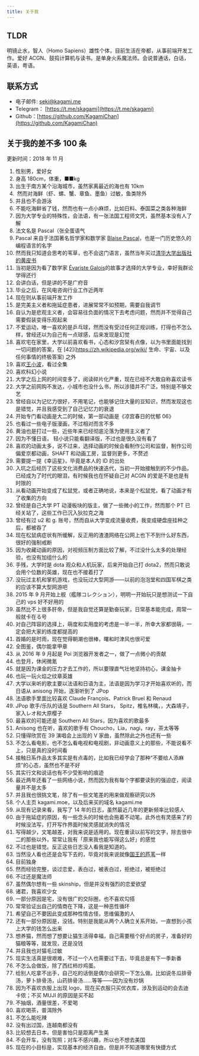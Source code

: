```yaml
---
title: 关于我
---
```


## TLDR

明镜止水，智人（Homo Sapiens）雄性个体，目前生活在帝都，从事前端开发工作。爱好 ACGN、鼓捣计算机与读书。是单身火系魔法师。会说普通话，白话，英语，粤语。

## 联系方式

- 电子邮件: seki@kagami.me
- Telegram： [https://t.me/skagami](https://t.me/skagami)
- Github：[https://github.com/KagamiChan](https://github.com/KagamiChan)

## 关于我的差不多 100 条

更新时间：2018 年 11 月

1. 性别男，爱好女
1. 身高 180cm，体重，■■kg
1. 出生于南方某个沿海城市，虽然家离最近的海也有 10km
1. ​ 然而对海鲜（虾、螺、蟹、章鱼、墨鱼）过敏，鱼类除外
1. 并且也不会游泳
1. 不能吃海鲜省了钱，然而也有一点小麻烦，比如日料、泰国菜之类各种海鲜
1. 因为大学专业的特殊性，会法语，有一张法国工程师文凭，虽然基本没有人了解
1. 法文名是 Pascal（张全蛋语气
1. Pascal 来自于法国著名哲学家和数学家 [Blaise Pascal](https://zh.wikipedia.org/wiki/布莱兹·帕斯卡)，也是一门历史悠久的编程语言的名字
1. 然而我只知道会思考的苇草，也不会这门语言，虽然当年买过[清华大学出版社的黄皮书](http://www.tup.tsinghua.edu.cn/booksCenter/book_00200404.html)
1. 当初是因为看了数学家 [Évariste Galois](https://zh.wikipedia.org/wiki/%E5%9F%83%E7%93%A6%E9%87%8C%E6%96%AF%E7%89%B9%C2%B7%E4%BC%BD%E7%BD%97%E7%93%A6)的故事才选择的大学专业，幸好我群论学得还行
1. 会讲白话，但是讲的不是广府音
1. 毕业之后，在风电咨询行业工作近两年
1. 现在则从事前端开发工作
1. 是完美主义者和拖延症患者，进展常常不如预期，需要自我调节
1. 自认为是悲观主义者，会容易往负面的情况下去考虑问题，然而并不觉得自己需要假装变得乐观起来
1. 不爱运动，唯一喜欢的是乒乓球，然而没有受过任何正规训练，打得也不怎么样，曾经还以为自己有一点球感，后来发现是幻觉
1. 喜欢宅在家里，大学以前喜欢看书，心态和汐宫栞有点像，以为书里面能找到一切问题的答案，在 [42](https://zh.wikipedia.org/wiki/
   生命、宇宙、以及任何事情的终极答案) 之外
1. 喜欢[王小波](https://zh.wikipedia.org/wiki/王小波)，看过全集
1. 喜欢科幻小说
1. 大学之后上网的时间变多了，阅读碎片化严重，现在已经不大敢自称喜欢读书
1. 大学之前网购不发达，小城市也没什么书，所以涉猎并不广泛，特别是不够文艺
1. 曾经自以为记忆力很好，不用笔记，也能够记住大量的豆知识，然而发现这也是错觉，并且我感受到了自己记忆力的衰退
1. 开始专门看动画是大二的时候，第一部动画是《凉宫春日的忧郁 06》
1. 也看过一些电子版漫画，不过相对而言不多
1. 黄油也是打过一些，近些年来已经彻底沦落为使用主义者了
1. 因为不懂日语， 轻小说只能看翻译版，不过也是很久没有看了
1. 喜欢的动画太多，说不过来，选择动画的时候会看制作公司和监督，制作公司偏爱京都动画，SHAFT 和动画工房，监督则更多，不赘述
1. 需要提一提《幸运星》，毕竟是本人的 ID 的出处
1. 入坑之后经历了这些文化消费品的快速迭代，当初一开始接触到的不少作品，已经成为了时代的眼泪，有时候我也在怀疑自己对 ACGN 的爱是不是也是有时限的
1. 从看动画开始变成了松鼠党，或者正确地说，本来是个松鼠党，看了动画才有了收集的方向
1. 曾经是自己大学 PT 动漫板块的版主，做了一些微小的工作，然而那个 PT 已经关站了，这些工作已沉入狄拉克之海
1. 曾经有过 u2 和 g. 账号，然而自从大学变成流量收费，我变成硬盘座挂种之后，都被吞了
1. 现在松鼠病症状有所缓解，反正用的渣渣网络在公网上也下不到什么好东西，很好的强制戒断
1. 因为收藏动画的原因，对视频压制方面比较了解，不过没什么太多的处理经验，也没有加组什么的
1. 手残，大学时是 dota 观众和人机玩家，后来开始自己打 dota2，然而只敢说会用个位数的英雄，现在也不接着打了
1. 没玩过主机和掌机游戏，也没玩过大型网游——以前的泡泡堂和四国军棋之类的应该不算大型网游吧
1. 2015 年 9 月开始上舰（艦隊コレクション），明明一开始玩只是想测试一下自己的 vps 好不好用的
1. 虽然比不上很多肝帝，但是我自觉还算是勤奋玩家，日常基本能完成，周常一般就卡在る号
1. 对自己阵容的选择上，萌度和实用度的考虑是一半一半，所幸大家都很萌，一定会把大家的练度都提高的
1. 首婚的是时雨，现在觉得朝潮也很棒，曙和时津风也很可爱
1. 全图鉴，偶尔能拿甲章
1. 从 2016 年 9 月起是 Poi 浏览器开发者之一，做了一点微小的贡献
1. 也登月，休闲微氪
1. 就是因为课金的压力才去工作的，所以要理直气壮地坚持初心，课金抽卡
1. 也玩一玩火焰之纹章英雄
1. 大学以来听的歌主要以法语和日语为主，法语是因为学习才开始喜欢听的，而日语从 anisong 开始，逐渐听到了 JPop
1. 法语歌手里面比较喜欢 Claude François、Patrick Bruel 和 Renaud
1. JPop 歌手/乐队的话是 Southern All Stars， Spitz，椎名林檎，，大森靖子，家入レオ和大原樱子
1. 最喜欢的可能还是 Southern All Stars，因为喜欢的歌最多
1. Anisong 也在听，喜欢的歌手有 Choucho，Lia，nagi，ray，茶太等等
1. 只懂得欣赏在 39 演唱会上出现的 V 家曲，虽然除此之外也还有一些
1. 不怎么看电影，也不怎么看电视和电视剧，非动画意义上的那些，不能说看不上，只是真的没时间看
1. 接触日系作品太多其实是有点毒的，比如我已经学会了那种“不要给人添麻烦”的心态，虽然也不是不好
1. 其实行文和说话也有不少受影响的痕迹
1. 最近两年还看了一些网络小说，然而因为我有每个字都要读到的强迫症，阅读量并不是太多
1. 并且我也很挑文笔，除了有一些文笔差的用来做观察研究以外
1. 个人主页 kagami.moe，以及后来买的域名 kagami.me
1. 从现有记录来看，我写了 14 年的日志 ​，虽然最近几年的更新频率比较感人
1. 由于拖延症的原因，有一些念头的时候也会拖着不动笔。此外也有灵感来了的时候没法写，打开写作界面时候灵感就消失的情况
1. 写得越少，文笔越差，对我来说是适用的。现在重读以前写的文字，除去很中二的那些以外，常常让我有「原来我也能写得这么好」的感觉
1. 不过也是错觉。反正这些日志没人看我是知道的。
1. 当然没人看也还是会写下去的，毕竟对我来说就像[国王的芦苇](https://zh.wikipedia.org/wiki/国王长着驴耳朵)一样
1. 目前独身
1. 然而经验完整，谈过恋爱，表白过，被表白过，拒绝过，被拒绝过
1. 不过还是魔法师
1. 虽然偶尔想有一些 skinship，但是并没有强烈的恋爱欲望
1. 诸君，我喜欢少女
1. 一部分原因是宅，没有很广的交际圈，也不喜欢勾搭
1. 常常验证出自己的情商在下降，这是一种恶性循环
1. 希望自己不要因此变成那种性情古怪，思维偏激的人
1. 还有一部分原因是，没钱。特别是我能从两个人确立关系开始，一直想到小孩上大学的钱怎么出来
1. 想养猫，然而想了想要让猫生活得幸福，自己需要租个好点的房子，准备好的猫粮等等，就发现，还是没钱
1. 并且我也对猫毛过敏
1. 现实生活真是很艰难，不过一个人也需要过下去，毕竟总是有下一季新番
1. 不怎么会做饭，除了西红柿炒鸡蛋。
1. 给别人吃拿不出手，自己吃的话倒是偶尔会研究一下怎么做。比如说冬瓜排骨汤，萝卜排骨汤，山药排骨汤……等等——因为没有炒锅
1. 因为不喜欢衣服上出现 logo，现在买衣服只买优衣库，涉及到运动的会去迪卡侬；不买 MUJI 的原因是买不起
1. 不抽烟，酒量很差，不爱喝
1. 喜欢喝茶，普洱除外
1. 不怎么能吃辣
1. 没有出过国，连越南都没有
1. 比较想去日本，但是害怕只是距离产生美
1. 不会开车，没有驾照；对车不感兴趣，所以也不想去美国
1. 现在的小目标是，实现基本的经济自由，但是并不知道哪里有快捷方式
